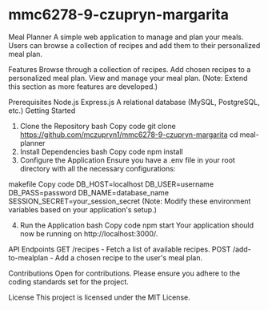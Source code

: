 # mmc6278-9-czupryn-margarita

Meal Planner
A simple web application to manage and plan your meals. Users can browse a collection of recipes and add them to their personalized meal plan.

Features
Browse through a collection of recipes.
Add chosen recipes to a personalized meal plan.
View and manage your meal plan.
(Note: Extend this section as more features are developed.)

Prerequisites
Node.js
Express.js
A relational database (MySQL, PostgreSQL, etc.)
Getting Started
1. Clone the Repository
bash
Copy code
git clone https://github.com/mczupryn1/mmc6278-9-czupryn-margarita
cd meal-planner
2. Install Dependencies
bash
Copy code
npm install
3. Configure the Application
Ensure you have a .env file in your root directory with all the necessary configurations:

makefile
Copy code
DB_HOST=localhost
DB_USER=username
DB_PASS=password
DB_NAME=database_name
SESSION_SECRET=your_session_secret
(Note: Modify these environment variables based on your application's setup.)

4. Run the Application
bash
Copy code
npm start
Your application should now be running on http://localhost:3000/.

API Endpoints
GET /recipes - Fetch a list of available recipes.
POST /add-to-mealplan - Add a chosen recipe to the user's meal plan.

Contributions
Open for contributions. Please ensure you adhere to the coding standards set for the project.

License
This project is licensed under the MIT License.
